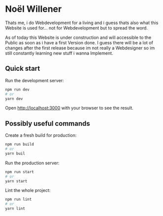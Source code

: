 # Noël Willener

Thats me, i do Webdevelopment for a living and i guess thats also what this Website is used for... not for Webdevelopment but to spread the word.

As of today this Website is under construction and will accessible to the Public as soon as i have a first Version done. I guess there will be a lot of changes after the first release because im not really a Webdesigner so im still constantly learning new stuff i wanna Implement.

## Quick start

Run the development server:

```bash
npm run dev
# or
yarn dev
```

Open [http://localhost:3000](http://localhost:3000) with your browser to see the result.

## Possibly useful commands

Create a fresh build for production:

```bash
npm run build
# or
yarn buil
```

Run the production server:

```bash
npm run start
# or
yarn start
```

Lint the whole project:

```bash
npm run lint
# or
yarn lint
```
